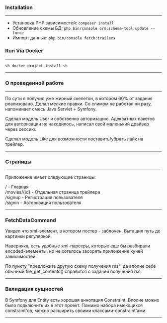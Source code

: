 ### Installation

----

- Установка PHP зависимостей: `composer install`
- Обновление схемы БД: `php bin/console orm:schema-tool:update --force`
- Импорт данных: `php bin/console fetch:trailers`

### Run Via Docker

----

`sh docker-project-install.sh`

---

### О проведенной работе

----

По сути я получил уже жирный скелетон, в котором 60% от задания реализовано. Делал мелкие правки.
Со слимом не работал ни разу, напоминает смесь Java Servlet + Symfony.

Сделал модель User и собственно авторизацию. Адекватных пакетов для авторизации не находилось, написал свой маленький драйвер через сессию.

Сделал модель Like для возможности поставить/убрать лайк на трейлер.

---

### Страницы

---
Приложение имеет следующие страницы:

/ - Главная <br/>
/movies/{id} - Отдельная страница трейлера <br/>
/signup - Регистрация пользователя <br/>
/signin - Авторизация пользователя <br/>

---

### FetchDataCommand

Увидел что xml-элемент, в котором постер - заблочен. Вытащил путь до картинки регуляркой.

Наверняка, есть удобные xml-парсеры, которые еще бы разбирали encoded-элементы, но не хотелось засорять приложение кучей зависимостей.

По пункту "предложите другую схему получения rss": да вполне себе обычный file_get_contents() справится с задачей получения rss.

---

### Валидация сущностей

В Symfony для Entity есть хорошая аннотация Constraint. Вполне можно было подключить их в этот проект. Помимо набора имеющихся constraint'ов, можно расширить своими классами-constraint'ами.

---
